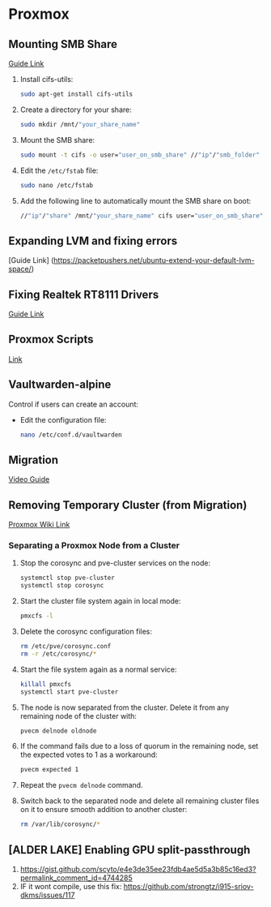 # Proxmox

## Mounting SMB Share
[Guide Link](https://support.zadarastorage.com/hc/en-us/articles/213024986-How-to-Mount-a-SMB-Share-in-Ubuntu)

1. Install cifs-utils:
    ```bash
    sudo apt-get install cifs-utils
    ```

2. Create a directory for your share:
    ```bash
    sudo mkdir /mnt/"your_share_name"
    ```

3. Mount the SMB share:
    ```bash
    sudo mount -t cifs -o user="user_on_smb_share" //"ip"/"smb_folder" /mnt/"your_share_name"
    ```

4. Edit the `/etc/fstab` file:
    ```bash
    sudo nano /etc/fstab
    ```

5. Add the following line to automatically mount the SMB share on boot:
    ```bash
    //"ip"/"share" /mnt/"your_share_name" cifs user="user_on_smb_share",password="password",uid="user_on_machine",users 0 0
    ```

## Expanding LVM and fixing errors
[Guide Link] (https://packetpushers.net/ubuntu-extend-your-default-lvm-space/)

## Fixing Realtek RT8111 Drivers
[Guide Link](https://medium.com/@pattapongj/how-to-fix-network-issues-after-upgrading-proxmox-from-7-to-8-and-encountering-the-r8169-error-d2e322cc26ed)

## Proxmox Scripts
[Link](https://tteck.github.io/Proxmox/)

## Vaultwarden-alpine
Control if users can create an account:
- Edit the configuration file:
    ```bash
    nano /etc/conf.d/vaultwarden
    ```

## Migration
[Video Guide](https://www.youtube.com/watch?v=E60_FC967YE)

## Removing Temporary Cluster (from Migration)
[Proxmox Wiki Link](https://pve.proxmox.com/wiki/Cluster_Manager)

### Separating a Proxmox Node from a Cluster

1. Stop the corosync and pve-cluster services on the node:
    ```bash
    systemctl stop pve-cluster
    systemctl stop corosync
    ```

2. Start the cluster file system again in local mode:
    ```bash
    pmxcfs -l
    ```

3. Delete the corosync configuration files:
    ```bash
    rm /etc/pve/corosync.conf
    rm -r /etc/corosync/*
    ```

4. Start the file system again as a normal service:
    ```bash
    killall pmxcfs
    systemctl start pve-cluster
    ```

5. The node is now separated from the cluster. Delete it from any remaining node of the cluster with:
    ```bash
    pvecm delnode oldnode
    ```

6. If the command fails due to a loss of quorum in the remaining node, set the expected votes to 1 as a workaround:
    ```bash
    pvecm expected 1
    ```

7. Repeat the `pvecm delnode` command.

8. Switch back to the separated node and delete all remaining cluster files on it to ensure smooth addition to another cluster:
    ```bash
    rm /var/lib/corosync/*

## [ALDER LAKE] Enabling GPU split-passthrough

1. https://gist.github.com/scyto/e4e3de35ee23fdb4ae5d5a3b85c16ed3?permalink_comment_id=4744285
2. IF it wont compile, use this fix: https://github.com/strongtz/i915-sriov-dkms/issues/117
